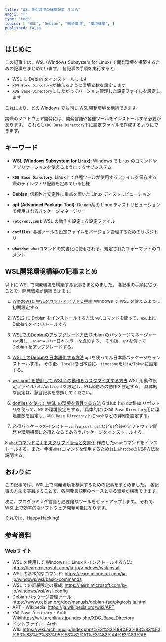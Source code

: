 ```yaml
---
title: "WSL 開発環境の構築記事 まとめ"
emoji: "🐧"
type: "tech"
topics: [ "WSL", "Debian", "開発環境", "環境構築", ]
published: false
---
```


## はじめに

この記事では、WSL (Windows Subsystem for Linux) で開発環境を構築するための記事をまとめています。
各記事の手順を実行すると:

- WSL に Debian をインストールします
- `XDG Base Directory`が使えるように環境変数を設定します
- `XDG Base Directory`にしたがってバージョン管理した設定ファイルを設定します

これにより、どの Windows でも同じ WSL開発環境を構築できます。

実際のソフトウェア開発には、開発言語や各種ツールをインストールする必要があります。
これらも`XDG Base Directory`下に設定ファイルを作成するようにできます。

## キーワード

- **WSL (Windows Subsystem for Linux)**:
  Windows で Linux のコマンドやアプリケーションを使えるようにするサブシステム

- **`XDG Base Directory`**:
  Linux上で各種ツールが使用するファイルを保存する際のディレクトリ配置を定めている仕様

- **Debian**:
  信頼性と安定性に重点を置いた Linux ディストリビューション

- **apt (Advanced Package Tool)**:
  Debian系の Linux ディストリビューションで使用されるパッケージマネージャー

- **`/etc/wsl.conf`**:
  WSL の動作を設定する設定ファイル

- **`dotfiles`**:
  各種ツールの設定ファイルをバージョン管理するためのリポジトリ

- **`whatdoc`**:
  `what`コマンドの文書化に使用される、規定されたフォーマットのコメント

## WSL開発環境構築の記事まとめ

以下に WSL で開発環境を構築する記事をまとめました。
各記事の手順に従うことで、開発環境が構築できます。

1. [WindowsにWSLをセットアップする手順](https://zenn.dev/atsushifx/articles/wsl2-windowswsl-setup)
   Windows で WSL を使えるように初期設定する

2. [WSL2 に Debian をインストールする方法](https://zenn.dev/atsushifx/articles/wsl2-debian-install)
   `wsl`コマンドを使って、`WSL`上に Debian をインストールする

3. [WSLでのDebianのアップグレード方法](https://zenn.dev/atsushifx/articles/wsl2-debian-apt-upgrade)
   Debian のパッケージマネージャー`apt`用に、`source.list`日本ミラーを追加する。
   その後、`apt`を使って Debian をアップグレードする。

4. [WSL上のDebianを日本語化する方法](https://zenn.dev/atsushifx/articles/wsl2-debian-japanese)
   `apt`を使ってん日本語パッケージをインストールする。
   その後、`locale`を日本語に、`timezone`を`Asia/Tokyo`に設定する。

5. [wsl.conf を使用して WSL2 の動作をカスタマイズする方法](https://zenn.dev/atsushifx/articles/wsl2-debian-config-wslconf)
   WSL 用動作設定ファイル`/etc/wsl.conf`を設定し、`WSL`起動時の動作を設定する。
   具体的な設定は、該当記事を参照してください。

6. [dotfiles を使って WSL の環境を管理する方法](https://zenn.dev/atsushifx/articles/wsl2-Debian-dotfiles)
   GitHub上の dotfiles リポジトリを使って、`WSL`の環境設定をする。
   具体的には`XDG Base Directory`用に環境変数を設定し、`XDG Base Directory`下に`bash`などの詳細を設定する。

7. [必須パッケージのインストール](https://zenn.dev/atsushifx/articles/wsl2-debian-apt-packages)
   `zip`, `curl`, `git`などの今後のソフトウェア開発や環境構築に必須となるであろうパッケージをインストールする。

8.[`what`コマンドによるスクリプト管理と文書化](https://zenn.dev/atsushifx/articles/wsl-shell-command-what)
   作成した`what`コマンドをインストールする。また、今後`what`コマンドを使用するためれに`whatdoc`の記述方法を説明する。

## おわりに

この記事では、WSL上で開発環境を構築するための記事をまとめました。
各記事の方法を実践することで、各開発言語用のベースとなる環境が構築できます。

次に、プログラミング言語と必要尾なツールをセットアップします。
それで、WSL上で効率的なソフトウェア開発可能になります。

それでは、Happy Hacking!

## 参考資料

### Webサイト

- WSL を使用して Windows に Linux をインストールする方法: <https://learn.microsoft.com/ja-jp/windows/wsl/install>
- WSL の基本的なコマンド: <https://learn.microsoft.com/ja-jp/windows/wsl/basic-commands>
- WSL での詳細設定の構成: <https://learn.microsoft.com/ja-jp/windows/wsl/wsl-config>
- Debian パッケージ管理ツール: <https://www.debian.org/doc/manuals/debian-faq/pkgtools.ja.html>
- APT - Wikipedia: <https://ja.wikipedia.org/wiki/APT>
- `XDG Base Directory` - Arch Wiki<https://wiki.archlinux.jp/index.php/XDG_Base_Directory>
- ドットファイル - Arch WIki:<https://wiki.archlinux.jp/index.php/%E3%83%89%E3%83%83%E3%83%88%E3%83%95%E3%82%A1%E3%82%A4%E3%83%AB>
